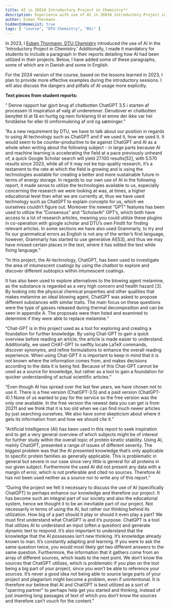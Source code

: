 ```yaml
---
title: AI in 26010 Introductory Project in Chemistry**
description: Experiencw with use of AI in 26010 Introductory Project in Chemistry**
author: Esben Thormann
hiddenInHomeList: true
tags: [ "course", "DTU Chemistry", "BSc" ]
---
```


In 2023, I [Esben Thormann, DTU Chemistry](https://www.dtu.dk/english/person/esben-thormann?id=47654&entity=profile)  introduced the use of AI in the 'Introductory Project in
Chemistry.' Additionally, I made it mandatory for students to include a
paragraph in their reports detailing how AI had been utilized in their
projects. Below, I have added some of these paragraphs, some of which
are in Danish and some in English.

For the 2024 version of the course, based on the lessons learned in
2023, I plan to provide more effective examples during the introductory
sessions. I will also discuss the dangers and pitfalls of AI usage more
explicitly.

**Text pieces from student reports:**

” Denne rapport har gjort brug af chatbotten ChatGPT 3.5 i starten af
processen til inspiration af valg af underemner. Derudover er chatbotten
benyttet til at få en hurtig og nem forklaring til et emne der ikke var
hel forståelse for eller til omformulering af ord og sætninger.”

”As a new requirement by DTU, we have to talk about our position in
regards to using AI technology such as ChatGPT and if we used it, how we
used it. It would seem to be counter-productive to be against ChatGPT
and AI as a whole when writing about the following subject - in large
parts because AI and machine learning is accelerating the field at a
pace previously unheard of, a quick Google Scholar search will yield
27.100 results\[52\], with 5.570 results since 2023, while all of it may
not be top-quality research, it’s a testament to the rate at which the
field is growing and is using the technologies available for creating a
better and more sustainable future in terms of energy storage. In
regards to our own use of AI in the following report, it made sense to
utilize the technologies available to us, especially concerning the
research we were looking at was, at times, a higher educational level
than what we are currently at, thus we have used technology such as
ChatGPT to explain concepts for us, which we ourselves couldn’t figure
out. Moreover the newest ”GPT” features has been used to utilize the
”Consensus” and ”ScholarAI” GPT’s, which both have access to a lot of
research articles, meaning you could utilize these plugins in
co-operation with google scholar and DTU’s own FindIt for finding
relevant articles. In some sections we have also used Grammarly, to try
and fix our grammatical errors as English is not any of the writer’s
first language, however, Grammarly has started to use generative
AI\[53\], and thus we may have missed certain places in the text, where
it has edited the text while fixing language.”

”In this project, the AI-technology, ChatGPT, has been used to
investigate the area of intumescent coatings by using the chatbot to
explore and discover different subtopics within intumescent coatings.

It has also been used to explore alternatives to the blowing agent
melamine, as the substance is regarded as a very high concern and health
hazard \[3\]. By looking into the physical chemical properties and other
qualities that makes melamine an ideal blowing agent, ChatGPT was asked
to propose different substances with similar traits. The main focus on
these questions were the type of gasses released during thermal
decomposition and can be seen in appendix A. The proposals were then
listed and examined to determine if they were able to replace melamine.”

“Chat-GPT is in this project used as a tool for exploring and creating a
foundation for further knowledge. By using Chat-GPT to gain a quick
overview before reading an article, the article is made easier to
understand. Additionally, we used CHAT-GPT to swiftly locate LaTeX
commands, discover synonyms, and refine formulations to enhance the
overall reading experience. When using Chat-GPT it is important to keep
in mind that it is not known where the information comes from, and makes
decisions according to the data it is being fed. Because of this
Chat-GPT cannot be used as a source for knowledge, but rather as a tool
to gain a foundation for quicker understanding of actual scientific
articles.”

“Even though AI has spread over the last few years, we have chosen not
to use it. There is a free version (ChatGPT-3.5) and a paid version
(ChatGPT-4).1 None of us wanted to pay for the service so the free
version was the only one available. In the free version the newest data
you can get is from 20211 and we think that it is too old when we can
find much newer articles by just searching ourselves. We also have some
skepticism about where it gets its information from and how we should
cite it.”

“Artificial Intelligence (AI) has been used in this report to seek
inspiration and to get a very general overview of which subjects might
be of interest for further study within the overall topic of protein
kinetic stability. Using AI, mainly ChatGPT, presented a range of issues
of different severity. The biggest problem was that the AI presented
knowledge that’s only applicable to specific protein families as
generally applicable. This is problematic in general but severe in our
case since very little is general for all proteins in our given subject.
Furthermore the used AI did not present any data with a margin of error,
which is not preferable and cited no sources. Therefore AI has not been
used neither as a source nor to write any of this report.”

“During the project we felt it necessary to discuss the use of AI
(specifically ChatGPT) to perhaps enhance our knowledge and therefore
our project. It has become such an integral part of our society and also
the educational system, hence we thought it to be an inevitable part of
our project. Not necessarily in terms of using the AI, but rather our
thinking behind its utilization. How big of a part should it play or
should it even play a part? We must first understand what ChatGPT is and
it’s purpose. ChatGPT is a tool that utilizes AI to understand an input
(often a question) and generate dynamic text to respond. It’s also
important to understand that the knowledge that the AI possesses isn’t
new thinking. It’s knowledge already known to man. It’s constantly
adapting and learning. If you were to ask the same question twice, you
would most likely get two different answers to the same question.
Furthermore, the information that it gathers come from an array of
different sources, which leads to the next point. We don’t know the
sources that ChatGPT utilizes, which is problematic if you plan on the
tool being a big part of your project, since you won’t be able to
reference your sources. It’s never a good idea not being able to source
large parts of your project and plagiarism might become a problem, even
if unintentional. It is therefore our believe that AI and ChatGPT is
best utilized as a sort of "sparring partner" to perhaps help get you
started and thinking, instead of just inserting long passages of text of
which you don’t know the sources and therefore can’t vouch for the
content.”
